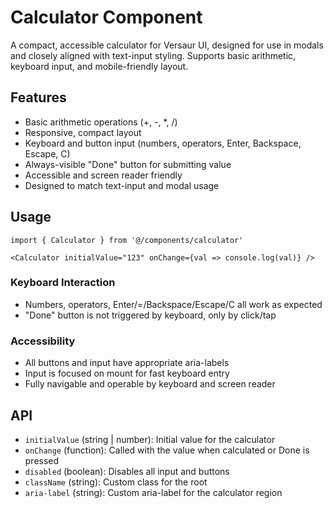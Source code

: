# Calculator Component

A compact, accessible calculator for Versaur UI, designed for use in modals and closely aligned with text-input styling. Supports basic arithmetic, keyboard input, and mobile-friendly layout.

## Features
- Basic arithmetic operations (+, -, *, /)
- Responsive, compact layout
- Keyboard and button input (numbers, operators, Enter, Backspace, Escape, C)
- Always-visible "Done" button for submitting value
- Accessible and screen reader friendly
- Designed to match text-input and modal usage

## Usage
```tsx
import { Calculator } from '@/components/calculator'

<Calculator initialValue="123" onChange={val => console.log(val)} />
```

### Keyboard Interaction
- Numbers, operators, Enter/=/Backspace/Escape/C all work as expected
- "Done" button is not triggered by keyboard, only by click/tap

### Accessibility
- All buttons and input have appropriate aria-labels
- Input is focused on mount for fast keyboard entry
- Fully navigable and operable by keyboard and screen reader

## API
- `initialValue` (string | number): Initial value for the calculator
- `onChange` (function): Called with the value when calculated or Done is pressed
- `disabled` (boolean): Disables all input and buttons
- `className` (string): Custom class for the root
- `aria-label` (string): Custom aria-label for the calculator region
